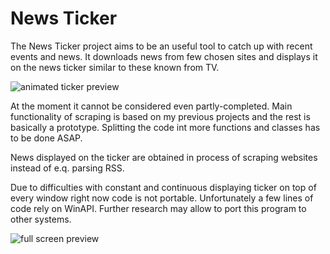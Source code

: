 # News Ticker
The News Ticker project aims to be an useful tool to catch up with recent events and news. It downloads news from few chosen sites and displays it on the news ticker similar to these known from TV.

![animated ticker preview](https://user-images.githubusercontent.com/44038381/59218058-9d903980-8bbf-11e9-9dfe-e890546c465d.gif)

At the moment it cannot be considered even partly-completed. Main functionality of scraping is based on my previous projects and the rest is basically a prototype. Splitting the code int more functions and classes has to be done ASAP.

News displayed on the ticker are obtained in process of scraping websites instead of e.q. parsing RSS.

Due to difficulties with constant and continuous displaying ticker on top of every window right now code is not portable. Unfortunately a few lines of code rely on WinAPI. Further research may allow to port this program to other systems.

![full screen preview](https://user-images.githubusercontent.com/44038381/46820664-0d2afc00-cd87-11e8-9022-f4e25b84c3e6.PNG)
